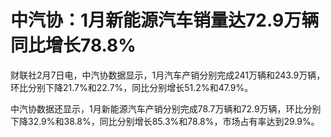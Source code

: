 # 中汽协：1月新能源汽车销量达72.9万辆 同比增长78.8%

财联社2月7日电，中汽协数据显示，1月汽车产销分别完成241万辆和243.9万辆，环比分别下降21.7%和22.7%，同比分别增长51.2%和47.9%。

中汽协数据还显示，1月新能源汽车产销分别完成78.7万辆和72.9万辆，环比分别下降32.9%和38.8%，同比分别增长85.3%和78.8%，市场占有率达到29.9%。

